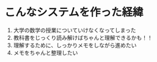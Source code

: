 こんなシステムを作った経緯
=====

1. 大学の数学の授業についていけなくなってしまった
2. 教科書をじっくり読み解けばちゃんと理解できるかも！！
3. 理解するために、しっかりメモをしながら進めたい
4. メモをちゃんと整理したい
